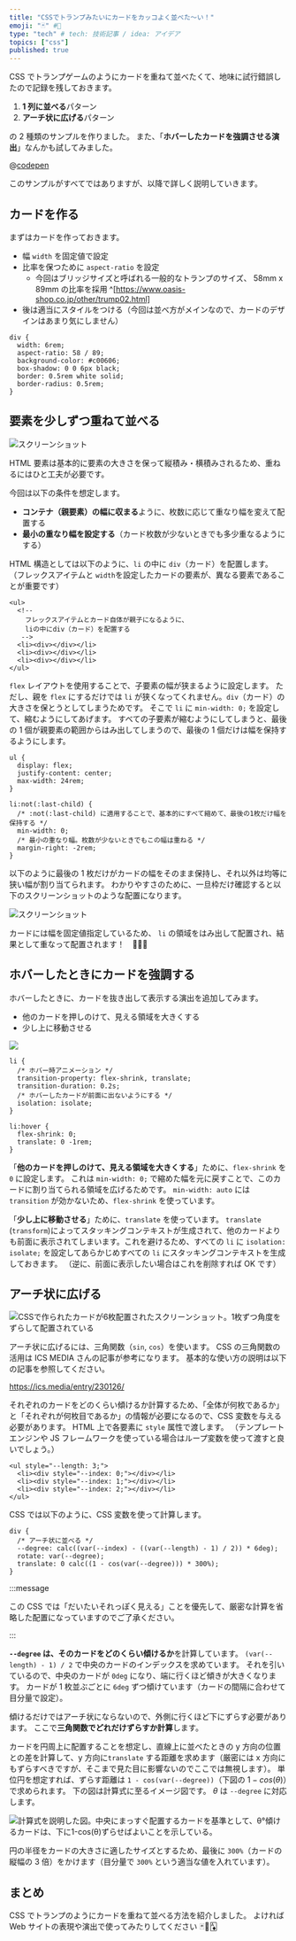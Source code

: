 ```yaml
---
title: "CSSでトランプみたいにカードをカッコよく並べた～い！"
emoji: "🃏" #🎴
type: "tech" # tech: 技術記事 / idea: アイデア
topics: ["css"]
published: true
---
```


CSS でトランプゲームのようにカードを重ねて並べたくて、地味に試行錯誤したので記録を残しておきます。

1. **1 列に並べる**パターン
2. **アーチ状に広げる**パターン

の 2 種類のサンプルを作りました。
また、「**ホバーしたカードを強調させる演出**」なんかも試してみました。

@[codepen](https://codepen.io/kagankan/pen/dyEGyoJ)

このサンプルがすべてではありますが、以降で詳しく説明していきます。

## カードを作る

まずはカードを作っておきます。

- 幅 `width` を固定値で設定
- 比率を保つために `aspect-ratio` を設定
  - 今回はブリッジサイズと呼ばれる一般的なトランプのサイズ、 58mm x 89mm の比率を採用 ^[https://www.oasis-shop.co.jp/other/trump02.html]
- 後は適当にスタイルをつける（今回は並べ方がメインなので、カードのデザインはあまり気にしません）

```css:カードのスタイル
div {
  width: 6rem;
  aspect-ratio: 58 / 89;
  background-color: #c00606;
  box-shadow: 0 0 6px black;
  border: 0.5rem white solid;
  border-radius: 0.5rem;
}
```

## 要素を少しずつ重ねて並べる

![スクリーンショット](/images/css-spread-cards/2024-05-18-01-46-09.png)

HTML 要素は基本的に要素の大きさを保って縦積み・横積みされるため、重ねるにはひと工夫が必要です。

今回は以下の条件を想定します。

- **コンテナ（親要素）の幅に収まる**ように、枚数に応じて重なり幅を変えて配置する
- **最小の重なり幅を設定する**（カード枚数が少ないときでも多少重なるようにする）

HTML 構造としては以下のように、`li` の中に `div`（カード）を配置します。
（フレックスアイテムと `width`を設定したカードの要素が、異なる要素であることが重要です）

```html:HTML
<ul>
  <!-- 
    フレックスアイテムとカード自体が親子になるように、
    liの中にdiv（カード）を配置する
   -->
  <li><div></div></li>
  <li><div></div></li>
  <li><div></div></li>
</ul>
```

`flex` レイアウトを使用することで、子要素の幅が狭まるように設定します。
ただし、親を `flex` にするだけでは `li` が狭くなってくれません。`div`（カード）の大きさを保とうとしてしまうためです。
そこで `li` に `min-width: 0;` を設定して、縮むようにしてあげます。
すべての子要素が縮むようにしてしまうと、最後の 1 個が親要素の範囲からはみ出してしまうので、最後の 1 個だけは幅を保持するようにします。

```css:CSS
ul {
  display: flex;
  justify-content: center;
  max-width: 24rem;
}

li:not(:last-child) {
  /* :not(:last-child) に適用することで、基本的にすべて縮めて、最後の1枚だけ幅を保持する */
  min-width: 0;
  /* 最小の重なり幅。枚数が少ないときでもこの幅は重ねる */
  margin-right: -2rem;
}
```

以下のように最後の 1 枚だけがカードの幅をそのまま保持し、それ以外は均等に狭い幅が割り当てられます。
わかりやすさのために、一旦枠だけ確認すると以下のスクリーンショットのような配置になります。

![スクリーンショット](/images/css-spread-cards/2024-05-18-01-44-02.png)

カードには幅を固定値指定しているため、 `li` の領域をはみ出して配置され、結果として重なって配置されます！　🎴🎴🎴

## ホバーしたときにカードを強調する

ホバーしたときに、カードを抜き出して表示する演出を追加してみます。

- 他のカードを押しのけて、見える領域を大きくする
- 少し上に移動させる

![](/images/css-spread-cards/hover-cards.gif)

```css:ホバー時のスタイル
li {  
  /* ホバー時アニメーション */
  transition-property: flex-shrink, translate;
  transition-duration: 0.2s;
  /* ホバーしたカードが前面に出ないようにする */
  isolation: isolate;
}

li:hover {
  flex-shrink: 0;
  translate: 0 -1rem;
}
```

「**他のカードを押しのけて、見える領域を大きくする**」ために、`flex-shrink` を `0` に設定します。
これは `min-width: 0;` で縮めた幅を元に戻すことで、このカードに割り当てられる領域を広げるためです。
`min-width: auto` には `transition` が効かないため、`flex-shrink` を使っています。

「**少し上に移動させる**」ために、`translate` を使っています。
`translate` (`transform`)によってスタッキングコンテキストが生成されて、他のカードよりも前面に表示されてしまいます。これを避けるため、すべての `li` に `isolation: isolate;` を設定してあらかじめすべての `li` にスタッキングコンテキストを生成しておきます。
（逆に、前面に表示したい場合はこれを削除すれば OK です）

## アーチ状に広げる

![CSSで作られたカードが6枚配置されたスクリーンショット。1枚ずつ角度をずらして配置されている](/images/css-spread-cards/2024-05-18-04-00-36.png)

アーチ状に広げるには、三角関数（`sin`, `cos`）を使います。
CSS の三角関数の活用は ICS MEDIA さんの記事が参考になります。
基本的な使い方の説明は以下の記事を参照してください。

https://ics.media/entry/230126/

それぞれのカードをどのくらい傾けるか計算するため、「全体が何枚であるか」と「それぞれが何枚目であるか」の情報が必要になるので、CSS 変数を与える必要があります。
HTML 上で各要素に `style` 属性で渡します。
（テンプレートエンジンや JS フレームワークを使っている場合はループ変数を使って渡すと良いでしょう。）

```html:HTML（CSS変数を使って枚数を渡す）
<ul style="--length: 3;">
  <li><div style="--index: 0;"></div></li>
  <li><div style="--index: 1;"></div></li>
  <li><div style="--index: 2;"></div></li>
</ul>
```

CSS では以下のように、CSS 変数を使って計算します。

```css:CSS
div {
  /* アーチ状に並べる */
  --degree: calc((var(--index) - ((var(--length) - 1) / 2)) * 6deg);
  rotate: var(--degree);
  translate: 0 calc((1 - cos(var(--degree))) * 300%);
}
```

:::message

この CSS では「だいたいそれっぽく見える」ことを優先して、厳密な計算を省略した配置になっていますのでご了承ください。

:::


**`--degree` は、そのカードをどのくらい傾けるか**を計算しています。
`(var(--length) - 1) / 2`  で中央のカードのインデックスを求めています。
それを引いているので、中央のカードが `0deg` になり、端に行くほど傾きが大きくなります。
カードが 1 枚並ぶごとに `6deg` ずつ傾けています（カードの間隔に合わせて目分量で設定）。

傾けるだけではアーチ状にならないので、外側に行くほど下にずらす必要があります。
ここで**三角関数でどれだけずらすか計算**します。

カードを円周上に配置することを想定し、直線上に並べたときの y 方向の位置との差を計算して、y 方向に`translate` する距離を求めます（厳密には x 方向にもずらすべきですが、そこまで見た目に影響ないのでここでは無視します）。
単位円を想定すれば、ずらす距離は `1 - cos(var(--degree))`（下図の $1-cos(\theta)$）で求められます。
下の図は計算式に至るイメージ図です。 $θ$ は `--degree` に対応します。

![計算式を説明した図。中央にまっすぐ配置するカードを基準として、θ°傾けるカードは、下に1-cos(θ)ずらせばよいことを示している。](/images/css-spread-cards/2024-05-18-02-30-54.png)

円の半径をカードの大きさに適したサイズとするため、最後に `300%`（カードの縦幅の 3 倍）をかけます（目分量で `300%` という適当な値を入れています）。



## まとめ

CSS でトランプのようにカードを重ねて並べる方法を紹介しました。
よければ Web サイトの表現や演出で使ってみたりしてください 🃏🎴🃁
